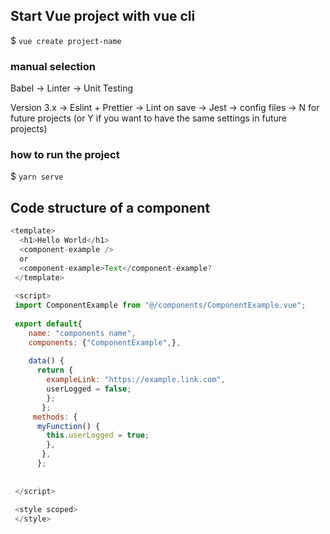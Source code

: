 
## Start Vue project with vue cli

$ `vue create project-name`

### manual selection 

Babel -> Linter -> Unit Testing

Version 3.x ->  Eslint + Prettier ->  Lint on save ->  Jest ->  config files -> N for future projects (or Y if you want to have the same settings in future projects) 

### how to run the project

$ `yarn serve`

## Code structure of a component

```vue.js
<template>
  <h1>Hello World</h1>
  <component-example />
  or 
  <component-example>Text</component-example?
 </template>
 
 <script>
 import ComponentExample from "@/components/ComponentExample.vue";
 
 export default{
    name: "components name",
    components: {"ComponentExample",},
   
    data() {
      return {
        exampleLink: "https://example.link.com",
        userLogged = false;
        };
       };
     methods: {
      myFunction() {
        this.userLogged = true;
        },
       },
      };
      
    
 </script>
 
 <style scoped>
 </style>
 ```

